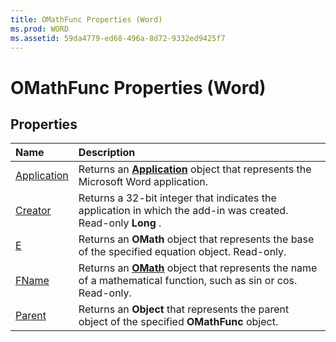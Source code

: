 ```yaml
---
title: OMathFunc Properties (Word)
ms.prod: WORD
ms.assetid: 59da4779-ed68-496a-8d72-9332ed9425f7
---
```



# OMathFunc Properties (Word)

## Properties



|**Name**|**Description**|
|:-----|:-----|
|[Application](omathfunc-application-property-word.md)|Returns an  **[Application](application-object-word.md)** object that represents the Microsoft Word application.|
|[Creator](omathfunc-creator-property-word.md)|Returns a 32-bit integer that indicates the application in which the add-in was created. Read-only  **Long** .|
|[E](omathfunc-e-property-word.md)|Returns an  **OMath** object that represents the base of the specified equation object. Read-only.|
|[FName](omathfunc-fname-property-word.md)|Returns an  **[OMath](omath-object-word.md)** object that represents the name of a mathematical function, such as sin or cos. Read-only.|
|[Parent](omathfunc-parent-property-word.md)|Returns an  **Object** that represents the parent object of the specified **OMathFunc** object.|

